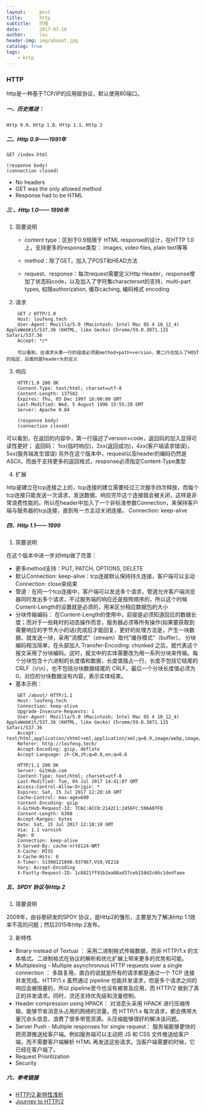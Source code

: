 ```yaml
---
layout:     post
title:      http
subtitle:   历程
date:       2017-07-16
author:     lou
header-img: img/aboout.jpg
catalog: true
tags:
    - http
---
```


### HTTP

http是一种基于TCP/IP的应用层协议，默认使用80端口。

##### 一、历史推进：

	Http 0.9、Http 1.0、Http 1.1、Http 2

##### 二、Http 0.9——1991年

    GET /index.html

    (response body)
    (connection closed)

- No headers
- GET was the only allowed method
- Response had to be HTML

##### 三 、Http 1.0—— 1996年

1. 简要说明

	* content type：区别于0.9局限于 HTML response的设计，在HTTP 1.0上，支持更多的response类型： images, video files, plain text等等

	* method：除了GET，加入了POST和HEAD方法

	* request、response：每次request需要定义Http Header，response增加了状态码code，以及加入了字符集characterset的支持，multi-part types, 权限authorization, 缓存caching, 编码格式 encoding 

2. 请求
```
    GET / HTTP/1.0
    Host: loufeng.tech
    User-Agent: Mozilla/5.0 (Macintosh; Intel Mac OS X 10_12_4) AppleWebKit/537.36 (KHTML, like Gecko) Chrome/59.0.3071.115 Safari/537.36
    Accept: */*

	可以看到，在请求头第一行的组成必须是method+path+version，第二行也加入了HOST的指定，后面则是header头的定义
```
3. 响应
```
    HTTP/1.0 200 OK 
    Content-Type: text/html; charset=utf-8
    Content-Length: 137582
    Expires: Thu, 05 Dec 1997 16:00:00 GMT
    Last-Modified: Wed, 5 August 1996 15:55:28 GMT
    Server: Apache 0.84
    
    (response body)
    (connection closed)
```

  可以看到，在返回的内容中，第一行描述了version+code，返回码的加入显得可读性更好；
  返回码：
  1xx(临时响应)，2xx(返回成功)，4xx(客户端请求错误)，5xx(服务端发生错误)
  另外在这个版本中，request以及header的编码仍然是ASCII，而由于支持更多的返回格式，response必须指定Content-Type类型
    
4. 扩展

  http是建立在tcp连接之上的，tcp连接的建立需要经过三次握手四次释放，而每个tcp连接只能发送一次请求，发送数据、响应完毕这个连接就会被关闭，这样是非常浪费性能的。所以在header中加入了一个非标准参数Connection，来保持客户端与服务器的tcp连接，直到有一方主动关闭连接。
  Connection: keep-alive



##### 四、Http 1.1—— 1999

1. 简要说明

  在这个版本中进一步对http做了完善：

- 更多method支持：PUT, PATCH, OPTIONS, DELETE
- 默认Connection: keep-alive：tcp连接默认保持持久连接，客户端可以主动Connection: close来结束
- 管道：在同一个tcp连接中，客户端可以发送多个请求，管道允许客户端浏览器同时发出多个请求，不过服务端的响应还是按照顺序的，所以这个时候Content-Length的设置就是必须的，用来区分相应数据包的大小
- 分块传输编码：
  在Content-Length的使用中，前提是必须知道回应的数据长度；而对于一些耗时的动态操作而言，服务器必须等所有操作(如果要获取到需要响应的字节大小的话)完成后才能回复，更好的处理方法是，产生一块数据，就发送一块，采用”流模式”（stream）取代”缓存模式”（buffer）。
  分块编码相当简单，在头部加入 Transfer-Encoding: chunked 之后，就代表这个报文采用了分块编码。这时，报文中的实体需要改为用一系列分块来传输。每个分块包含十六进制的长度值和数据，长度值独占一行，长度不包括它结尾的 CRLF（\r\n），也不包括分块数据结尾的 CRLF。最后一个分块长度值必须为 0，对应的分块数据没有内容，表示实体结束。
- 基本示例：
```
    GET /about/ HTTP/1.1
    Host: loufeng.tech
    Connection: keep-alive
    Upgrade-Insecure-Requests: 1
    User-Agent: Mozilla/5.0 (Macintosh; Intel Mac OS X 10_12_4) AppleWebKit/537.36 (KHTML, like Gecko) Chrome/59.0.3071.115 Safari/537.36
    Accept: text/html,application/xhtml+xml,application/xml;q=0.9,image/webp,image/apng,*/*;q=0.8
    Referer: http://loufeng.tech/
    Accept-Encoding: gzip, deflate
    Accept-Language: zh-CN,zh;q=0.8,en;q=0.6
```
```
    HTTP/1.1 200 OK
    Server: GitHub.com
    Content-Type: text/html; charset=utf-8
    Last-Modified: Tue, 04 Jul 2017 14:41:07 GMT
    Access-Control-Allow-Origin: *
    Expires: Sat, 15 Jul 2017 12:28:10 GMT
    Cache-Control: max-age=600
    Content-Encoding: gzip
    X-GitHub-Request-Id: 7C6C:ACC0:2142C1:2456FC:596A07FD
    Content-Length: 6308
    Accept-Ranges: bytes
    Date: Sat, 15 Jul 2017 12:18:10 GMT
    Via: 1.1 varnish
    Age: 0
    Connection: keep-alive
    X-Served-By: cache-nrt6124-NRT
    X-Cache: MISS
    X-Cache-Hits: 0
    X-Timer: S1500121090.937967,VS0,VE218
    Vary: Accept-Encoding
    X-Fastly-Request-ID: 1c8821ff91b2ea08ad37ceb158d2c66c1dedfaee
```
##### 五、SPDY 协议与Http 2

1. 简要说明

  2009年，由谷歌研发的SPDY 协议，是Http2的雏形，主要是为了解决http 1.1效率不高的问题；然后2015年http 2发布。

2. 新特性
- Binary instead of Textual ：
  	采用二进制格式传输数据，而非 HTTP/1.x 的文本格式。二进制格式在协议的解析和优化扩展上带来更多的优势和可能。
- Multiplexing - Multiple asynchronous HTTP requests over a single connection ：
  	多路复用，直白的说就是所有的请求都是通过一个 TCP 连接并发完成。HTTP/1.x 虽然通过 pipeline 也能并发请求，但是多个请求之间的响应会被阻塞的，所以 pipeline至今也没有被普及应用，而 HTTP/2 做到了真正的并发请求。同时，流还支持优先级和流量控制。
- Header compression using HPACK：
  	对消息头采用 HPACK 进行压缩传输，能够节省消息头占用的网络的流量。而 HTTP/1.x 每次请求，都会携带大量冗余头信息，浪费了很多带宽资源。头压缩能够很好的解决该问题。
- Server Push - Multiple responses for single request：
  	服务端能够更快的把资源推送给客户端。例如服务端可以主动把 JS 和 CSS 文件推送给客户端，而不需要客户端解析 HTML 再发送这些请求。当客户端需要的时候，它已经在客户端了。
- Request Prioritization
- Security



##### 六、参考链接

- [HTTP/2 新特性浅析](https://segmentfault.com/a/1190000002765886)
- [Journey to HTTP/2](http://kamranahmed.info/blog/2016/08/13/http-in-depth/)



